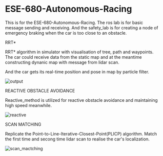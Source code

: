 # ESE-680-Autonomous-Racing
This is for the ESE-680-Autonomous-Racing. The ros lab is for basic message sending and receiving. And the safety_lab is for 
creating a node of emergency braking when the car is too close to an obstacle.

RRT*

RRT* algorithm in simulator with visualisation of tree, path and waypoints. The car could receive data from the static map and 
at the meantime constructing dynanic map with message from lidar scan. 

And the car gets its real-time position and pose in map by particle filter.

![output](https://user-images.githubusercontent.com/53478662/69014425-1dcd7e80-0958-11ea-9967-716b37ae6796.gif)

REACTIVE OBSTACLE AVOIDANCE

Reactive_method is utilized for reactive obstacle avoidance and maintaining high speed meanwhile. 

![reactive](https://user-images.githubusercontent.com/53478662/69002994-78b79500-08c8-11ea-8eb8-2853db54a6e4.gif)

SCAN MATCHING

Replicate the Point-to-Line-Iterative-Closest-Point(PLICP) algorithm. Match the first time and secong time lidar scan to 
realise the car's localization.

![scan_mactching](https://user-images.githubusercontent.com/53478662/69003358-2bd6bd00-08ce-11ea-8d81-60701f0f48a2.gif)








